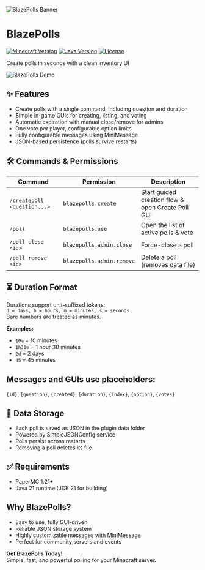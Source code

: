 ![BlazePolls Banner](https://i.imgur.com/tqubkmM.jpeg)

# BlazePolls
[![Minecraft Version](https://img.shields.io/badge/Minecraft-1.21+-blue)](https://www.minecraft.net/)
[![Java Version](https://img.shields.io/badge/Java-21-red)](https://www.oracle.com/java/technologies/javase/jdk21-archive-downloads.html)
[![License](https://img.shields.io/badge/License-MIT-green)](LICENSE)

Create polls in seconds with a clean inventory UI

![BlazePolls Demo](https://i.imgur.com/HLl6Qjx.gif)

## ✨ Features
- Create polls with a single command, including question and duration
- Simple in-game GUIs for creating, listing, and voting
- Automatic expiration with manual close/remove for admins
- One vote per player, configurable option limits
- Fully configurable messages using MiniMessage
- JSON-based persistence (polls survive restarts)

## 🛠 Commands & Permissions

| Command | Permission | Description |
|---------|------------|-------------|
| `/createpoll <question...>` | `blazepolls.create` | Start guided creation flow & open Create Poll GUI |
| `/poll` | `blazepolls.use` | Open the list of active polls & vote |
| `/poll close <id>` | `blazepolls.admin.close` | Force-close a poll |
| `/poll remove <id>` | `blazepolls.admin.remove` | Delete a poll (removes data file) |

## ⏳ Duration Format
Durations support unit-suffixed tokens:  
`d = days, h = hours, m = minutes, s = seconds`  
Bare numbers are treated as minutes.

**Examples:**
- `10m` = 10 minutes
- `1h30m` = 1 hour 30 minutes
- `2d` = 2 days
- `45` = 45 minutes

## Messages and GUIs use placeholders:  
`{id}`, `{question}`, `{created}`, `{duration}`, `{index}`, `{option}`, `{votes}`

## 💾 Data Storage
- Each poll is saved as JSON in the plugin data folder
- Powered by SimpleJSONConfig service
- Polls persist across restarts
- Removing a poll deletes its file

## ✅ Requirements
- PaperMC 1.21+
- Java 21 runtime (JDK 21 for building)

## Why BlazePolls?
- Easy to use, fully GUI-driven
- Reliable JSON storage system
- Highly customizable messages with MiniMessage
- Perfect for community servers and events

**Get BlazePolls Today!**  
Simple, fast, and powerful polling for your Minecraft server.


